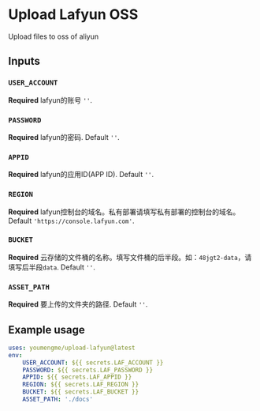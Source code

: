 # Upload Lafyun OSS

Upload files to oss of aliyun

## Inputs

### `USER_ACCOUNT`

**Required** lafyun的账号 `''`.

### `PASSWORD`

**Required** lafyun的密码. Default `''`.

### `APPID`

**Required** lafyun的应用ID(APP ID). Default `''`.

### `REGION`

**Required** lafyun控制台的域名。私有部署请填写私有部署的控制台的域名。 Default `'https://console.lafyun.com'`.

### `BUCKET`

**Required** 云存储的文件桶的名称。填写文件桶的后半段。如：`48jgt2-data`，请填写后半段`data`. Default `''`.

### `ASSET_PATH`

**Required** 要上传的文件夹的路径. Default `''`.

## Example usage

```yaml
uses: youmengme/upload-lafyun@latest
env:
    USER_ACCOUNT: ${{ secrets.LAF_ACCOUNT }}
    PASSWORD: ${{ secrets.LAF_PASSWORD }}
    APPID: ${{ secrets.LAF_APPID }}
    REGION: ${{ secrets.LAF_REGION }}
    BUCKET: ${{ secrets.LAF_BUCKET }}
    ASSET_PATH: './docs'
```